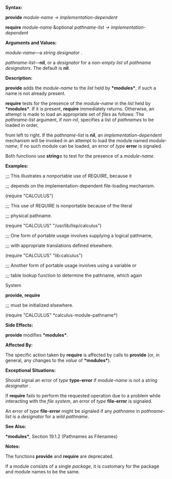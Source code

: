  

**Syntax:** 

**provide** *module-name → implementation-dependent* 

**require** *module-name* &optional *pathname-list → implementation-dependent* 

**Arguments and Values:** 

*module-name*—a *string designator* . 

*pathname-list*—**nil**, or a *designator* for a *non-empty list* of *pathname designators*. The default is **nil**. 

**Description:** 

**provide** adds the *module-name* to the *list* held by **\*modules\***, if such a name is not already present. 

**require** tests for the presence of the *module-name* in the *list* held by **\*modules\***. If it is present, **require** immediately returns. Otherwise, an attempt is made to load an appropriate set of *files* as follows: The *pathname-list* argument, if *non-nil*, specifies a list of *pathnames* to be loaded in order, 

from left to right. If the *pathname-list* is **nil**, an *implementation-dependent* mechanism will be invoked in an attempt to load the module named *module-name*; if no such module can be loaded, an error of *type* **error** is signaled. 

Both functions use **string=** to test for the presence of a *module-name*. 

**Examples:** 

;;; This illustrates a nonportable use of REQUIRE, because it 

;;; depends on the implementation-dependent file-loading mechanism. 

(require "CALCULUS") 

;;; This use of REQUIRE is nonportable because of the literal 

;;; physical pathname. 

(require "CALCULUS" "/usr/lib/lisp/calculus") 

;;; One form of portable usage involves supplying a logical pathname, 

;;; with appropriate translations defined elsewhere. 

(require "CALCULUS" "lib:calculus") 

;;; Another form of portable usage involves using a variable or 

;;; table lookup function to determine the pathname, which again 

System 

 

 

**provide, require** 

;;; must be initialized elsewhere. 

(require "CALCULUS" \*calculus-module-pathname\*) 

**Side Effects:** 

**provide** modifies **\*modules\***. 

**Affected By:** 

The specific action taken by **require** is affected by calls to **provide** (or, in general, any changes to the *value* of **\*modules\***). 

**Exceptional Situations:** 

Should signal an error of *type* **type-error** if *module-name* is not a *string designator* . 

If **require** fails to perform the requested operation due to a problem while interacting with the *file system*, an error of *type* **file-error** is signaled. 

An error of *type* **file-error** might be signaled if any *pathname* in *pathname-list* is a *designator* for a *wild pathname*. 

**See Also:** 

**\*modules\***, Section 19.1.2 (Pathnames as Filenames) 

**Notes:** 

The functions **provide** and **require** are deprecated. 

If a module consists of a single *package*, it is customary for the package and module names to be the same. 


